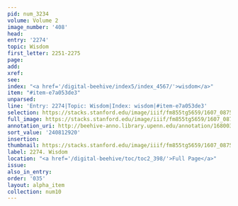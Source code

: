 ```yaml
---
pid: num_3234
volume: Volume 2
image_number: '408'
head:
entry: '2274'
topic: Wisdom
first_letter: 2251-2275
page:
add:
xref:
see:
index: "<a href='/digital-beehive/index5/index_4567/'>wisdom</a>"
item: "#item-e7a053de3"
unparsed:
line: 'Entry: 2274|Topic: Wisdom|Index: wisdom|#item-e7a053de3'
selection: https://stacks.stanford.edu/image/iiif/fm855tg5659/1607_0875/816,2920,2820,511/full/0/default.jpg
full_image: https://stacks.stanford.edu/image/iiif/fm855tg5659/1607_0875/full/full/0/default.jpg
annotation_uri: http://beehive-anno.library.upenn.edu/annotation/1680031721977
sort_value: '240812920'
insertion:
thumbnail: https://stacks.stanford.edu/image/iiif/fm855tg5659/1607_0875/816,2920,600,180/250,/0/default.jpg
label: 2274. Wisdom
location: "<a href='/digital-beehive/toc/toc2_398/'>Full Page</a>"
issue:
also_in_entry:
order: '035'
layout: alpha_item
collection: num10
---
```

